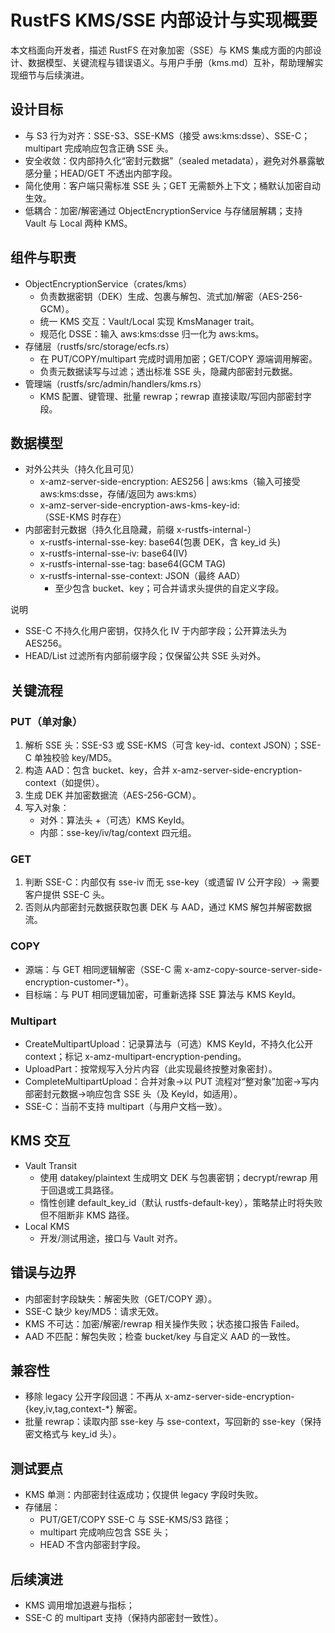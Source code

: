 # RustFS KMS/SSE 内部设计与实现概要

本文档面向开发者，描述 RustFS 在对象加密（SSE）与 KMS 集成方面的内部设计、数据模型、关键流程与错误语义。与用户手册（kms.md）互补，帮助理解实现细节与后续演进。

## 设计目标

- 与 S3 行为对齐：SSE-S3、SSE-KMS（接受 aws:kms:dsse）、SSE-C；multipart 完成响应包含正确 SSE 头。
- 安全收敛：仅内部持久化“密封元数据”（sealed metadata），避免对外暴露敏感分量；HEAD/GET 不透出内部字段。
- 简化使用：客户端只需标准 SSE 头；GET 无需额外上下文；桶默认加密自动生效。
- 低耦合：加密/解密通过 ObjectEncryptionService 与存储层解耦；支持 Vault 与 Local 两种 KMS。

## 组件与职责

- ObjectEncryptionService（crates/kms）
  - 负责数据密钥（DEK）生成、包裹与解包、流式加/解密（AES-256-GCM）。
  - 统一 KMS 交互：Vault/Local 实现 KmsManager trait。
  - 规范化 DSSE：输入 aws:kms:dsse 归一化为 aws:kms。
- 存储层（rustfs/src/storage/ecfs.rs）
  - 在 PUT/COPY/multipart 完成时调用加密；GET/COPY 源端调用解密。
  - 负责元数据读写与过滤；透出标准 SSE 头，隐藏内部密封元数据。
- 管理端（rustfs/src/admin/handlers/kms.rs）
  - KMS 配置、键管理、批量 rewrap；rewrap 直接读取/写回内部密封字段。

## 数据模型

- 对外公共头（持久化且可见）
  - x-amz-server-side-encryption: AES256 | aws:kms（输入可接受 aws:kms:dsse，存储/返回为 aws:kms）
  - x-amz-server-side-encryption-aws-kms-key-id: <key-id>（SSE-KMS 时存在）
- 内部密封元数据（持久化且隐藏，前缀 x-rustfs-internal-）
  - x-rustfs-internal-sse-key: base64(包裹 DEK，含 key_id 头)
  - x-rustfs-internal-sse-iv: base64(IV)
  - x-rustfs-internal-sse-tag: base64(GCM TAG)
  - x-rustfs-internal-sse-context: JSON（最终 AAD）
    - 至少包含 bucket、key；可合并请求头提供的自定义字段。

说明
- SSE-C 不持久化用户密钥，仅持久化 IV 于内部字段；公开算法头为 AES256。
- HEAD/List 过滤所有内部前缀字段；仅保留公共 SSE 头对外。

## 关键流程

### PUT（单对象）
1) 解析 SSE 头：SSE-S3 或 SSE-KMS（可含 key-id、context JSON）；SSE-C 单独校验 key/MD5。
2) 构造 AAD：包含 bucket、key，合并 x-amz-server-side-encryption-context（如提供）。
3) 生成 DEK 并加密数据流（AES-256-GCM）。
4) 写入对象：
   - 对外：算法头 +（可选）KMS KeyId。
   - 内部：sse-key/iv/tag/context 四元组。

### GET
1) 判断 SSE-C：内部仅有 sse-iv 而无 sse-key（或遗留 IV 公开字段）→ 需要客户提供 SSE-C 头。
2) 否则从内部密封元数据获取包裹 DEK 与 AAD，通过 KMS 解包并解密数据流。

### COPY
- 源端：与 GET 相同逻辑解密（SSE-C 需 x-amz-copy-source-server-side-encryption-customer-*）。
- 目标端：与 PUT 相同逻辑加密，可重新选择 SSE 算法与 KMS KeyId。

### Multipart
- CreateMultipartUpload：记录算法与（可选）KMS KeyId，不持久化公开 context；标记 x-amz-multipart-encryption-pending。
- UploadPart：按常规写入分片内容（此实现最终按整对象密封）。
- CompleteMultipartUpload：合并对象→以 PUT 流程对“整对象”加密→写内部密封元数据→响应包含 SSE 头（及 KeyId，如适用）。
- SSE-C：当前不支持 multipart（与用户文档一致）。

## KMS 交互

- Vault Transit
  - 使用 datakey/plaintext 生成明文 DEK 与包裹密钥；decrypt/rewrap 用于回退或工具路径。
  - 惰性创建 default_key_id（默认 rustfs-default-key），策略禁止时将失败但不阻断非 KMS 路径。
- Local KMS
  - 开发/测试用途，接口与 Vault 对齐。

## 错误与边界

- 内部密封字段缺失：解密失败（GET/COPY 源）。
- SSE-C 缺少 key/MD5：请求无效。
- KMS 不可达：加密/解密/rewrap 相关操作失败；状态接口报告 Failed。
- AAD 不匹配：解包失败；检查 bucket/key 与自定义 AAD 的一致性。

## 兼容性

- 移除 legacy 公开字段回退：不再从 x-amz-server-side-encryption-{key,iv,tag,context-*} 解密。
- 批量 rewrap：读取内部 sse-key 与 sse-context，写回新的 sse-key（保持密文格式与 key_id 头）。

## 测试要点

- KMS 单测：内部密封往返成功；仅提供 legacy 字段时失败。
- 存储层：
  - PUT/GET/COPY SSE-C 与 SSE-KMS/S3 路径；
  - multipart 完成响应包含 SSE 头；
  - HEAD 不含内部密封字段。

## 后续演进

- KMS 调用增加退避与指标；
- SSE-C 的 multipart 支持（保持内部密封一致性）。
